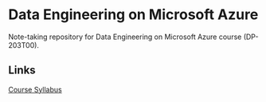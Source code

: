 # Data Engineering on Microsoft Azure

Note-taking repository for Data Engineering on Microsoft Azure course (DP-203T00).

## Links

[Course Syllabus](https://learn.microsoft.com/en-us/training/courses/dp-203t00)

